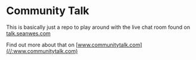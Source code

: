 # Community Talk

This is basically just a repo to play around with the live chat room found on [talk.seanwes.com](//:talk.seanwes.com)

Find out more about that on [www.communitytalk.com](//:www.communitytalk.com)